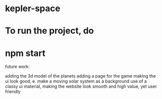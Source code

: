 # kepler-space
# To run the project, do 
# npm start


future work:

adding the 3d model of the planets
adding a page for the game 
making the ui look good, e. make a moving solar system as a background 
use of a classy ui material, making the website look smooth and high value, yet user friendly


